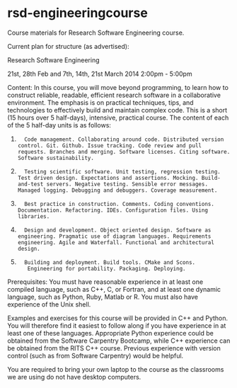 rsd-engineeringcourse
=====================

Course materials for Research Software Engineering course.

Current plan for structure (as advertised):

Research Software Engineering

21st, 28th Feb and 7th, 14th, 21st March 2014             2:00pm - 5:00pm

Content:
In this course, you will move beyond programming, to learn how to construct reliable, readable, efficient research software in a collaborative environment. The emphasis is on practical techniques, tips, and technologies to effectively build and maintain complex code. This is a short (15 hours over 5 half-days), intensive, practical course. The content of each of the 5 half-day units is as follows:

1.       Code management. Collaborating around code. Distributed version control. Git. Github. Issue tracking. Code review and pull requests. Branches and merging. Software licenses. Citing software. Software sustainability.
2.       Testing scientific software. Unit testing, regression testing. Test driven design. Expectations and assertions. Mocking. Build-and-test servers. Negative testing. Sensible error messages. Managed logging. Debugging and debuggers. Coverage measurement.
3.       Best practice in construction. Comments. Coding conventions. Documentation. Refactoring. IDEs. Configuration files. Using libraries.
4.       Design and development. Object oriented design. Software as engineering. Pragmatic use of diagram languages. Requirements engineering. Agile and Waterfall. Functional and architectural design.
5.       Building and deployment. Build tools. CMake and Scons.
          Engineering for portability. Packaging. Deploying.

Prerequisites:
You must have reasonable experience in at least one compiled language, such as C++, C, or Fortran, and at least one dynamic language, such as Python, Ruby, Matlab or R.
You must also have experience of the Unix shell.

Examples and exercises for this course will be provided in C++ and Python.  You will therefore find it easiest to follow along if you have experience in at least one of these languages. Appropriate Python experience could be obtained from the Software Carpentry Bootcamp, while C++ experience can be obtained from the RITS C++ course. Previous experience with version control (such as from Software Carpentry) would be helpful.

You are required to bring your own laptop to the course as the classrooms we are using do not have desktop computers.
